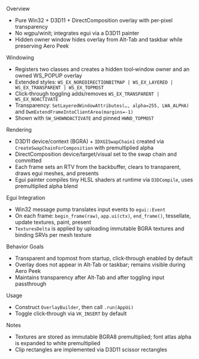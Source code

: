 Overview
- Pure Win32 + D3D11 + DirectComposition overlay with per‑pixel transparency
- No wgpu/winit; integrates egui via a D3D11 painter
- Hidden owner window hides overlay from Alt‑Tab and taskbar while preserving Aero Peek

Windowing
- Registers two classes and creates a hidden tool‑window owner and an owned WS_POPUP overlay
- Extended styles: `WS_EX_NOREDIRECTIONBITMAP | WS_EX_LAYERED | WS_EX_TRANSPARENT | WS_EX_TOPMOST`
- Click‑through toggling adds/removes `WS_EX_TRANSPARENT | WS_EX_NOACTIVATE`
- Transparency: `SetLayeredWindowAttributes(…, alpha=255, LWA_ALPHA)` and `DwmExtendFrameIntoClientArea(margins=-1)`
- Shown with `SW_SHOWNOACTIVATE` and pinned `HWND_TOPMOST`

Rendering
- D3D11 device/context (BGRA) + `IDXGISwapChain1` created via `CreateSwapChainForComposition` with premultiplied alpha
- DirectComposition device/target/visual set to the swap chain and committed
- Each frame sets an RTV from the backbuffer, clears to transparent, draws egui meshes, and presents
- Egui painter compiles tiny HLSL shaders at runtime via `D3DCompile`, uses premultiplied alpha blend

Egui Integration
- Win32 message pump translates input events to `egui::Event`
- On each frame: `begin_frame(raw)`, `app.ui(ctx)`, `end_frame()`, tessellate, update textures, paint, present
- `TexturesDelta` is applied by uploading immutable BGRA textures and binding SRVs per mesh texture

Behavior Goals
- Transparent and topmost from startup, click‑through enabled by default
- Overlay does not appear in Alt‑Tab or taskbar; remains visible during Aero Peek
- Maintains transparency after Alt‑Tab and after toggling input passthrough

Usage
- Construct `OverlayBuilder`, then call `.run(AppUi)`
- Toggle click‑through via `VK_INSERT` by default

Notes
- Textures are stored as immutable BGRA8 premultiplied; font atlas alpha is expanded to white premultiplied
- Clip rectangles are implemented via D3D11 scissor rectangles
